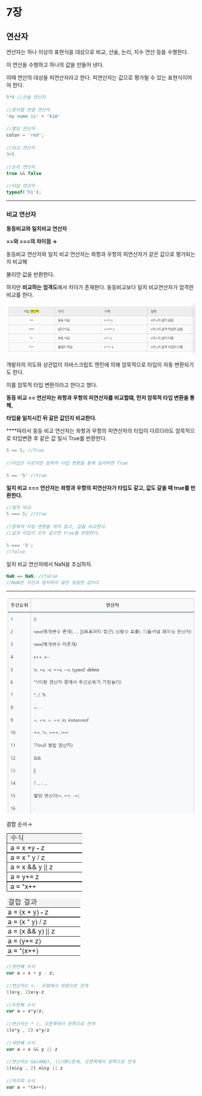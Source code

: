 # 7장

## 연산자

연산자는 하나 이상의 표현식을 대상으로 비교, 산술, 논리, 지수 연산 등을 수행한다.

이 연산을 수행하고 하나의 값을 만들어 낸다.

이때 연산의 대상을 피연산자라고 한다. 피연산자는 값으로 평가될 수 있는 표현식이어야 한다.

```jsx
5*4 //산술 연산자

//문자열 연결 연산자
'my name is' + 'kim' 

//할당 연산자
color = 'red';

//비교 연산자
3>5

//논리 연산자
true && false

//타입 연산자
typeof('h1');

```

---

### 비교 연산자

**동등비교와 일치비교 연산자**

****==와 ===의 차이점 →****

동등비교 연산자와 일치 비교 연산자는 좌항과 우항의 피연산자가 같은 값으로 평가되는지 비교해

불리안 값을 반환한다.

하지만 **비교하는 엄격도**에서 차이가 존재한다. 동등비교보다 일치 비교연산자가 엄격한 비교를 한다.

![Untitled](7%E1%84%8C%E1%85%A1%E1%86%BC%207ee856180f5848548e062bdd59491a3c/Untitled.png)

개발자의 의도와 상관없이 자바스크립트 엔진에 의해 암묵적으로 타입이 자동 변환되기도 한다.

이를 암묵적 타입 변환이라고 한다고 했다.

**동등 비교 == 연산자는 좌항과 우항의 피연산자를 비교할떄, 먼저 암묵적 타입 변환을 통해,**

**타입을 일치시킨 뒤 같은 값인지 비교한다.**

 ****따라서 동등 비교 연산자는 좌항과 우항의 피연산자의 타입이 다르더라도 암묵적으로 타입변환 후 같은 값 일시 True를 반환한다.

```jsx
5 == 5; //True

//타입은 다르지만 암묵적 타입 변환을 통해 일치하면 True

5 == '5' //true
```

**일치 비교 === 연산자는 좌항과 우항의 피연산자가 타입도 같고, 값도 같을 때 true를 반환한다.**

```jsx
//일치 비교
5 === 5; //true

//암묵적 타입 변환을 하지 않고, 값을 비교한다.
//값과 타입이 모두 같으면 true를 반환한다.

5 === '5';
//false
```

일치 비교 연산자에서 NaN을 조심하자.

```jsx
NaN == NaN; //false
//NaN은 자신과 일치하지 않은 유일한 값이다
```

---

![Untitled](7%E1%84%8C%E1%85%A1%E1%86%BC%207ee856180f5848548e062bdd59491a3c/Untitled%201.png)

결합 순서→

![Untitled](7%E1%84%8C%E1%85%A1%E1%86%BC%207ee856180f5848548e062bdd59491a3c/Untitled%202.png)

![Untitled](7%E1%84%8C%E1%85%A1%E1%86%BC%207ee856180f5848548e062bdd59491a3c/Untitled%203.png)

```jsx
//첫번쨰 수식
var a = x + y - z;

//연산자는 +,- 우항에서 좌항으로 전개
1)x+y, 2)x+y-z

//두번째 수식
var a = x*y/z;

//연산자는 * /, 오른쪽에서 왼쪽으로 전개
1)x*y , 2) x*y/z

//세번쨰 수식
var a = x && y || z

//연산자는 &&(AND), ||(OR)존재, 오른쪽에서 왼쪽으로 전개
1)x&&y , 2) x&&y || z

//마지막 수식
var a = *(x++);

```
